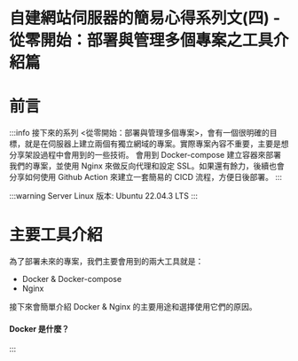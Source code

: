 # 自建網站伺服器的簡易心得系列文(四) - 從零開始：部署與管理多個專案之工具介紹篇

**前言**
===
:::info
接下來的系列 <從零開始：部署與管理多個專案>，會有一個很明確的目標，就是在伺服器上建立兩個有獨立網域的專案。實際專案內容不重要，主要是想分享架設過程中會用到的一些技術。
會用到 Docker-compose 建立容器來部署我們的專案，並使用 Nginx 來做反向代理和設定 SSL。如果還有餘力，後續也會分享如何使用 Github Action 來建立一套簡易的 CICD 流程，方便日後部署。
:::  

:::warning
Server Linux 版本: Ubuntu 22.04.3 LTS
:::  

**主要工具介紹**
===  

為了部署未來的專案，我們主要會用到的兩大工具就是：  

+ Docker & Docker-compose  
+ Nginx  

接下來會簡單介紹 Docker & Nginx 的主要用途和選擇使用它們的原因。

#### **Docker 是什麼？**  

:::




